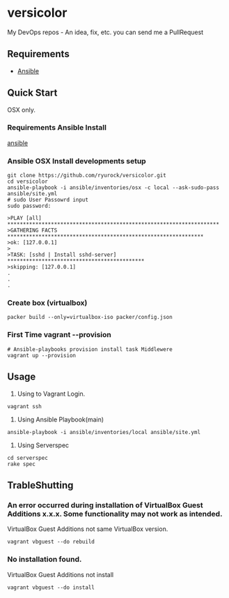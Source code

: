 versicolor
=================

My DevOps repos - An idea, fix, etc. you can send me a PullRequest

## Requirements

* [Ansible](http://docs.ansible.com/)

## Quick Start

OSX only.

### Requirements Ansible Install

[ansible](http://www.ansible.com/home)

### Ansible OSX Install developments setup

```shell
git clone https://github.com/ryurock/versicolor.git
cd versicolor
ansible-playbook -i ansible/inventories/osx -c local --ask-sudo-pass ansible/site.yml
# sudo User Passowrd input
sudo password: 

>PLAY [all] ******************************************************************** 
>GATHERING FACTS *************************************************************** 
>ok: [127.0.0.1]
>
>TASK: [sshd | Install sshd-server] ******************************************** 
>skipping: [127.0.0.1]
.
.
.
```

### Create box (virtualbox)

```shell
packer build --only=virtualbox-iso packer/config.json
```


### First Time vagrant --provision

```
# Ansible-playbooks provision install task Middlewere
vagrant up --provision
```

## Usage 

1. Using to Vagrant Login.
```
vagrant ssh
```

1. Using Ansible Playbook(main)
```
ansible-playbook -i ansible/inventories/local ansible/site.yml 
```

1. Using Serverspec
```
cd serverspec
rake spec
```

## TrableShutting

### An error occurred during installation of VirtualBox Guest Additions x.x.x. Some functionality may not work as intended.

VirtualBox Guest Additions not same VirtualBox version.

```
vagrant vbguest --do rebuild
```

### No installation found.

VirtualBox Guest Additions not install

```
vagrant vbguest --do install
```
